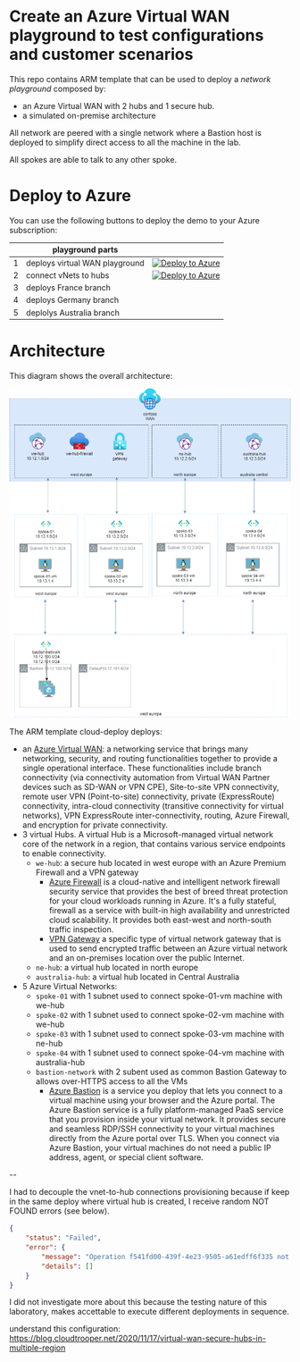 # Create an Azure Virtual WAN playground to test configurations and customer scenarios

This repo contains ARM template that can be used to deploy a _network playground_ composed by:

* an Azure Virtual WAN with 2 hubs and 1 secure hub.
* a simulated on-premise architecture

All network are peered with a single network where a Bastion host is deployed to simplify direct access to all the machine in the lab.

All spokes are able to talk to any other spoke.





# Deploy to Azure
You can use the following buttons to deploy the demo to your Azure subscription:

| | playground parts| &nbsp; |
|---|---|---|
| 1 | deploys virtual WAN playground | [![Deploy to Azure](https://aka.ms/deploytoazurebutton)](https://portal.azure.com/#create/Microsoft.Template/uri/https%3A%2F%2Fraw.githubusercontent.com%2Fnicolgit%2Fazure-virtual-wan-playground%2Fmain%2Fcloud-deploy.json)
| 2 | connect vNets to hubs | [![Deploy to Azure](https://aka.ms/deploytoazurebutton)](https://portal.azure.com/#create/Microsoft.Template/uri/https%3A%2F%2Fraw.githubusercontent.com%2Fnicolgit%2Fazure-virtual-wan-playground%2Fmain%2Fvnet-connections-deploy.json)
|3| deploys France branch | |
|4| deploys Germany branch | |
|5| deplolys Australia branch  | |


# Architecture

This diagram shows the overall architecture:


![lab architecture](images/lab-architecture.png)

The ARM template cloud-deploy deploys:

* an [Azure Virtual WAN](https://docs.microsoft.com/en-us/azure/virtual-wan/virtual-wan-about): a networking service that brings many networking, security, and routing functionalities together to provide a single operational interface. These functionalities include branch connectivity (via connectivity automation from Virtual WAN Partner devices such as SD-WAN or VPN CPE), Site-to-site VPN connectivity, remote user VPN (Point-to-site) connectivity, private (ExpressRoute) connectivity, intra-cloud connectivity (transitive connectivity for virtual networks), VPN ExpressRoute inter-connectivity, routing, Azure Firewall, and encryption for private connectivity. 
* 3 virtual Hubs. A virtual Hub is a Microsoft-managed virtual network core of the network in a region, that contains various service endpoints to enable connectivity.
  * `we-hub`: a secure hub located in west europe with an Azure Premium Firewall and a VPN gateway
    * [Azure Firewall](https://docs.microsoft.com/en-us/azure/firewall/overview) is a cloud-native and intelligent network firewall security service that provides the best of breed threat protection for your cloud workloads running in Azure. It's a fully stateful, firewall as a service with built-in high availability and unrestricted cloud scalability. It provides both east-west and north-south traffic inspection.
    * [VPN Gateway](https://docs.microsoft.com/en-us/azure/vpn-gateway/vpn-gateway-about-vpngateways) a specific type of virtual network gateway that is used to send encrypted traffic between an Azure virtual network and an on-premises location over the public Internet.
  *  `ne-hub`: a virtual hub located in north europe
  *  `australia-hub`: a virtual hub located in Central Australia
* 5 Azure Virtual Networks:
  * `spoke-01` with 1 subnet used to connect spoke-01-vm machine with we-hub
  * `spoke-02` with 1 subnet used to connect spoke-02-vm machine with we-hub
  * `spoke-03` with 1 subnet used to connect spoke-03-vm machine with ne-hub
  * `spoke-04` with 1 subnet used to connect spoke-04-vm machine with australia-hub
  * `bastion-network` with 2 subent used as common Bastion Gateway to allows over-HTTPS access to all the VMs
    * [Azure Bastion](https://docs.microsoft.com/en-us/azure/bastion/bastion-overview) is a service you deploy that lets you connect to a virtual machine using your browser and the Azure portal. The Azure Bastion service is a fully platform-managed PaaS service that you provision inside your virtual network. It provides secure and seamless RDP/SSH connectivity to your virtual machines directly from the Azure portal over TLS. When you connect via Azure Bastion, your virtual machines do not need a public IP address, agent, or special client software.








--




I had to decouple the vnet-to-hub connections provisioning because if keep in the same deploy where virtual hub is created, I receive random NOT FOUND errors (see below). 

```json
{
    "status": "Failed",
    "error": {
        "message": "Operation f541fd00-439f-4e23-9505-a61edff6f335 not found.",
        "details": []
    }
}
```


I did not investigate more about this because the testing nature of this laboratory, makes accettable to execute different deployments in sequence.


understand this configuration: https://blog.cloudtrooper.net/2020/11/17/virtual-wan-secure-hubs-in-multiple-region

